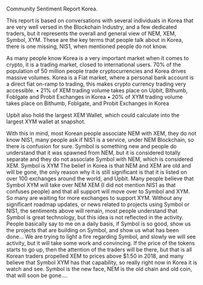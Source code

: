 Community Sentiment Report Korea.

This report is based on conversations with several individuals in Korea that are very well versed in the Blockchain Industry, and a few dedicated traders, but it represents the overall and general view of NEM, XEM, Symbol, XYM. These are the key terms that people talk about in Korea, there is one missing, NIS1, when mentioned people do not know.

As many people know Korea is a very important market when it comes to crypto, it is a trading market, closed to international users. 70% of the population of 50 million people trade cryptocurrencies and Korea drives massive volumes. Korea is a Fiat market, where a personal bank account is a direct fiat on-ramp to trading, this makes crypto currency trading very accessible. 
    • 21% of XEM trading volume takes place on Upbit, Bithumb, Foblgate  and Probit Exchanges in Korea
    • 20% of XYM trading volume takes place on Bithumb, Foblgate, and Probit Exchanges in Korea

Upbit also hold the largest XEM Wallet, which could calculate into the largest XYM wallet at snapshot.

With this in mind, most Korean people associate NEM with XEM, they do not know NIS1, many people ask if NIS1 is a service, under NEM Blockchain, so there is confusion for sure.
Symbol is something new and people do understand that it was spawned from NEM, but it is considered totally separate and they do not associate Symbol with NEM, which is considered XEM. Symbol is XYM
The belief in Korea is that NEM and XEM are old and will be gone, the only reason why it is still significant is that it is listed on over 100 exchanges around the world, and Upbit. Many people believe that Symbol XYM will take over NEM XEM (I did not mention NIS1 as that confuses people) and that all support will move over to Symbol and XYM. So many are waiting for more exchanges to support XYM.
Without any significant roadmap updates, or news related to projects using Symbol or NIS1, the sentiments above will remain, most people understand that Symbol is great technology, but this idea is not reflected in the activity. People basically say to me on a daily basis, if Symbol is so good, show us the projects that are building on Symbol, and show us what has been done…
We are trying to light a fire regarding Symbol, and slowly we will see activity, but it will take some work and convincing. If the price of the tokens starts to go up, then the attention of the traders will be there, but that is all
Korean traders propelled XEM to prices above $1.50 in 2018, and many believe that Symbol XYM has that capability, so really right now in Korea it is watch and see. Symbol is the new face, NEM is the old chain and old coin, that will soon be gone….

 
